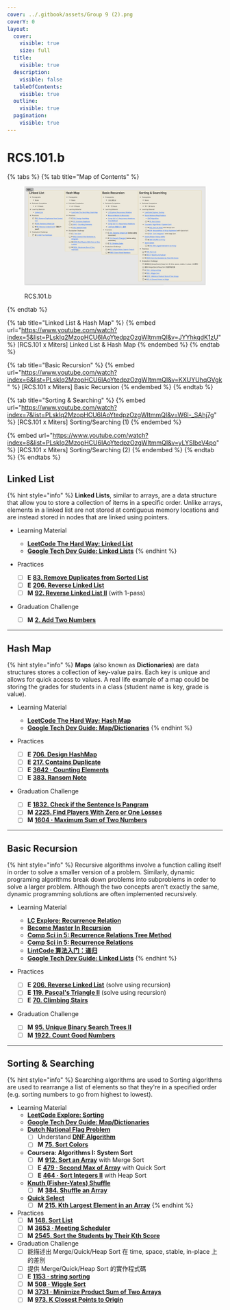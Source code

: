 ```yaml
---
cover: ../.gitbook/assets/Group 9 (2).png
coverY: 0
layout:
  cover:
    visible: true
    size: full
  title:
    visible: true
  description:
    visible: false
  tableOfContents:
    visible: true
  outline:
    visible: true
  pagination:
    visible: true
---
```


# RCS.101.b

{% tabs %}
{% tab title="Map of Contents" %}
<figure><img src="../.gitbook/assets/image (8).png" alt=""><figcaption><p>RCS.101.b</p></figcaption></figure>
{% endtab %}

{% tab title="Linked List & Hash Map" %}
{% embed url="https://www.youtube.com/watch?index=5&list=PLskIq2MzopHCU6IAoYtedpzOzgWItmmQI&v=JYYhkqdK1zU" %}
\[RCS.101 x Miters] Linked List & Hash Map
{% endembed %}
{% endtab %}

{% tab title="Basic Recursion" %}
{% embed url="https://www.youtube.com/watch?index=6&list=PLskIq2MzopHCU6IAoYtedpzOzgWItmmQI&v=KXUYUhqGVgk" %}
\[RCS.101 x Miters] Basic Recursion
{% endembed %}
{% endtab %}

{% tab title="Sorting & Searching" %}
{% embed url="https://www.youtube.com/watch?index=7&list=PLskIq2MzopHCU6IAoYtedpzOzgWItmmQI&v=W6l-_SAhj7g" %}
\[RCS.101 x Miters] Sorting/Searching (1)
{% endembed %}

{% embed url="https://www.youtube.com/watch?index=8&list=PLskIq2MzopHCU6IAoYtedpzOzgWItmmQI&v=yLYSIbeV4po" %}
\[RCS.101 x Miters] Sorting/Searching (2)
{% endembed %}
{% endtab %}
{% endtabs %}

## Linked List

{% hint style="info" %}
**Linked Lists**, similar to arrays, are a data structure that allow you to store a collection of items in a specific order. Unlike arrays, elements in a linked list are not stored at contiguous memory locations and are instead stored in nodes that are linked using pointers.

* Learning Material
  * [**LeetCode The Hard Way: Linked List**](https://leetcodethehardway.com/tutorials/basic-topics/linked-list)
  * [**Google Tech Dev Guide: Linked Lists**](https://techdevguide.withgoogle.com/paths/data-structures-and-algorithms/#sequence-2)
{% endhint %}

* Practices
  * [ ] **E** [**83. Remove Duplicates from Sorted List**](https://leetcode.com/problems/remove-duplicates-from-sorted-list/)
  * [ ] **E** [**206. Reverse Linked List**](https://leetcode.com/problems/reverse-linked-list/)
  * [ ] **M** [**92. Reverse Linked List II**](https://leetcode.com/problems/reverse-linked-list-ii/) (with 1-pass)
* Graduation Challenge
  * [ ] **M** [**2. Add Two Numbers**](https://leetcode.com/problems/add-two-numbers/)

***

## Hash Map

{% hint style="info" %}
**Maps** (also known as **Dictionaries**) are data structures stores a collection of key-value pairs. Each key is unique and allows for quick access to values. A real life example of a map could be storing the grades for students in a class (student name is key, grade is value).

* Learning Material
  * [**LeetCode The Hard Way: Hash Map**](https://leetcodethehardway.com/tutorials/basic-topics/hash-map)
  * [**Google Tech Dev Guide: Map/Dictionaries**](https://techdevguide.withgoogle.com/paths/data-structures-and-algorithms/#linear)
{% endhint %}

* Practices
  * [ ] **E** [**706. Design HashMap**](https://leetcode.com/problems/design-hashmap/)
  * [ ] **E** [**217. Contains Duplicate**](https://leetcode.com/problems/contains-duplicate/)
  * [ ] **E** [**3642 · Counting Elements**](https://www.lintcode.com/problem/3642/)
  * [ ] **E** [**383. Ransom Note**](https://leetcode.com/problems/ransom-note/)
* Graduation Challenge
  * [ ] **E** [**1832. Check if the Sentence Is Pangram**](https://leetcode.com/problems/check-if-the-sentence-is-pangram/)
  * [ ] **M** [**2225. Find Players With Zero or One Losses**](https://leetcode.com/problems/find-players-with-zero-or-one-losses/)
  * [ ] **M** [**1604 · Maximum Sum of Two Numbers**](https://www.lintcode.com/problem/1604/)

***

## Basic Recursion

{% hint style="info" %}
Recursive algorithms involve a function calling itself in order to solve a smaller version of a problem. Similarly, dynamic programing algorithms break down problems into subproblems in order to solve a larger problem. Although the two concepts aren't exactly the same, dynamic programming solutions are often implemented recursively.

* Learning Material
  * [**LC Explore: Recurrence Relation**](https://leetcode.com/explore/learn/card/recursion-i/251/scenario-i-recurrence-relation/1644/)
  * [**Become Master In Recursion**](https://leetcode.com/discuss/study-guide/1733447/become-master-in-recursion)
  * [**Comp Sci in 5: Recurrence Relations Tree Method**](https://www.youtube.com/watch?v=qZN0wgOQ3ao)
  * [**Comp Sci in 5: Recurrence Relations**](https://www.youtube.com/watch?v=kqoKNq2iEgw)
  * [**LintCode 算法入门：递归**](https://www.lintcode.com/course/43)
  * [**Google Tech Dev Guide: Linked Lists**](https://techdevguide.withgoogle.com/paths/data-structures-and-algorithms/#sequence-9)
{% endhint %}

* Practices
  * [ ] **E** [**206. Reverse Linked List**](https://leetcode.com/problems/reverse-linked-list/) (solve using recursion)
  * [ ] **E** [**119. Pascal's Triangle II**](https://leetcode.com/problems/pascals-triangle-ii/) (solve using recursion)
  * [ ] **E** [**70. Climbing Stairs**](https://leetcode.com/problems/climbing-stairs/)
* Graduation Challenge
  * [ ] **M** [**95. Unique Binary Search Trees II**](https://leetcode.com/problems/unique-binary-search-trees-ii/)
  * [ ] **M** [**1922. Count Good Numbers**](https://leetcode.com/problems/count-good-numbers/)

***

## Sorting & Searching

{% hint style="info" %}
Searching algorithms are used to Sorting algorithms are used to rearrange a list of elements so that they're in a specified order (e.g. sorting numbers to go from highest to lowest).

* Learning Material
  * [**LeetCode Explore: Sorting**](https://leetcode.com/explore/learn/card/sorting/)
  * [**Google Tech Dev Guide: Map/Dictionaries**](https://techdevguide.withgoogle.com/paths/data-structures-and-algorithms/#sequence-8)
  * [**Dutch National Flag Problem**](https://en.wikipedia.org/wiki/Dutch\_national\_flag\_problem)
    * [ ] Understand [**DNF Algorithm**](https://www.youtube.com/watch?v=9pdkbqGwUhs)
    * [ ] **M** [**75. Sort Colors**](https://leetcode.com/problems/sort-colors/)
  * **Coursera: Algorithms I: System Sort**
    * [ ] **M** [**912. Sort an Array**](https://leetcode.com/problems/sort-an-array/) with Merge Sort
    * [ ] **E** [**479 · Second Max of Array**](https://www.lintcode.com/problem/479/?\_from=problem\_tag\&fromId=383) with Quick Sort
    * [ ] **E** [**464 · Sort Integers II**](https://www.lintcode.com/problem/464/description) with Heap Sort
  * [**Knuth (Fisher-Yates) Shuffle**](https://www.youtube.com/watch?v=tLxBwSL3lPQ)
    * [ ] **M** [**384. Shuffle an Array**](https://leetcode.com/problems/shuffle-an-array/)
  * [**Quick Select**](https://www.lintcode.com/problem/3731/description)
    * [ ] **M** [**215. Kth Largest Element in an Array**](https://leetcode.com/problems/kth-largest-element-in-an-array/)
{% endhint %}

* Practices
  * [ ] **M** [**148. Sort List**](https://leetcode.com/problems/sort-list/)
  * [ ] **M** [**3653 · Meeting Scheduler**](https://www.lintcode.com/problem/3653/?\_from=problem\_tag\&fromId=383)
  * [ ] **M** [**2545. Sort the Students by Their Kth Score**](https://leetcode.com/problems/sort-the-students-by-their-kth-score/)
* Graduation Challenge
  * [ ] 能描述出 Merge/Quick/Heap Sort 在 time, space, stable, in-place 上的差別
  * [ ] 提供 Merge/Quick/Heap Sort 的實作程式碼
  * [ ] **E** [**1153 · string sorting**](https://www.lintcode.com/problem/1153/?showListFe=true\&page=1\&problemTypeId=2\&tagIds=383\&level=1\&ordering=id\&pageSize=50)
  * [ ] **M** [**508 · Wiggle Sort**](https://www.lintcode.com/problem/508/?showListFe=true\&page=1\&problemTypeId=2\&tagIds=383\&level=2\&ordering=level\&pageSize=50)
  * [ ] **M** [**3731 · Minimize Product Sum of Two Arrays**](https://www.lintcode.com/problem/3731/description)
  * [ ] **M** [**973. K Closest Points to Origin**](https://leetcode.com/problems/k-closest-points-to-origin/)
